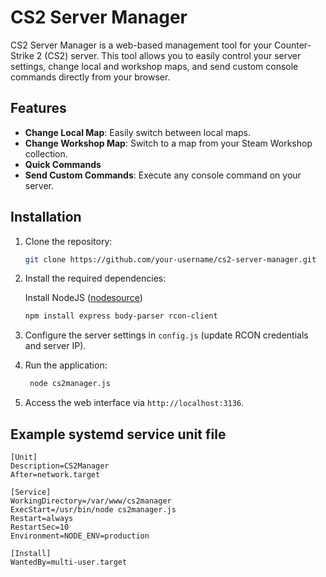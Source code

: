 # CS2 Server Manager

CS2 Server Manager is a web-based management tool for your Counter-Strike 2 (CS2) server. This tool allows you to easily control your server settings, change local and workshop maps, and send custom console commands directly from your browser.

## Features

- **Change Local Map**: Easily switch between local maps.
- **Change Workshop Map**: Switch to a map from your Steam Workshop collection.
- **Quick Commands**
- **Send Custom Commands**: Execute any console command on your server.

## Installation

1. Clone the repository:
    ```bash
    git clone https://github.com/your-username/cs2-server-manager.git
    ```
2. Install the required dependencies:

   Install NodeJS ([nodesource](https://github.com/nodesource/distributions?tab=readme-ov-file#table-of-contents))

    ```bash
    npm install express body-parser rcon-client
    ```
4. Configure the server settings in `config.js` (update RCON credentials and server IP).
5. Run the application:
   ```bash
    node cs2manager.js
   ```
6. Access the web interface via `http://localhost:3136`.

## Example systemd service unit file
```
[Unit]
Description=CS2Manager
After=network.target

[Service]
WorkingDirectory=/var/www/cs2manager
ExecStart=/usr/bin/node cs2manager.js
Restart=always
RestartSec=10
Environment=NODE_ENV=production

[Install]
WantedBy=multi-user.target
```
